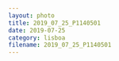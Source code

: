 ```yaml
---
layout: photo
title: 2019_07_25_P1140501
date: 2019-07-25
category: lisboa
filename: 2019_07_25_P1140501
---
```

